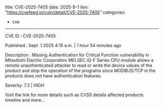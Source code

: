  
title: CVE-2025-7405
date: 2025-9-1
lien: "https://cvefeed.io/vuln/detail/CVE-2025-7405"
categories:
  - cve
---

CVE ID : CVE-2025-7405

Published :  Sept. 1
2025
4:15 a.m. | 1 hour
54 minutes ago

Description : Missing Authentication for Critical Function vulnerability in Mitsubishi Electric Corporation MELSEC iQ-F Series CPU module allows a remote unauthenticated attacker to read or write the device values of the product and stop the operation of the programs
since MODBUS/TCP in the products does not have authentication features.

Severity: 7.3 | HIGH

Visit the link for more details
such as CVSS details
affected products
timeline
and more...

